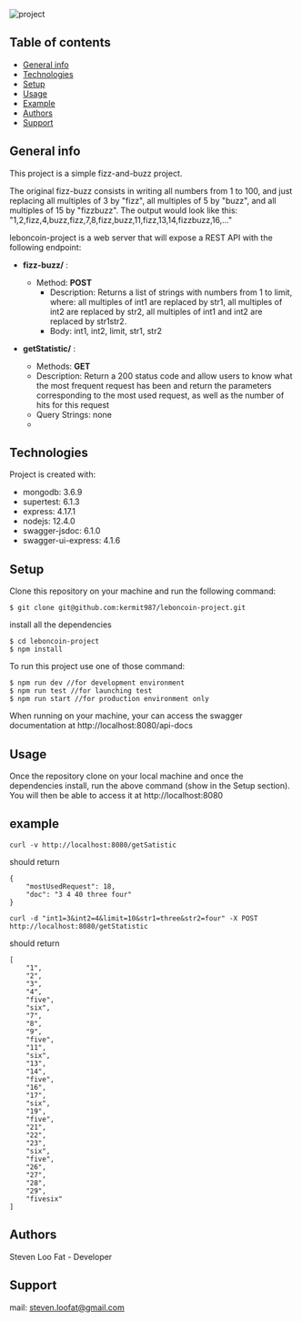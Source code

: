 <!--  PROJECT LOGO -->

![project](https://github.com/kermit987/leboncoin-project/images/logo.png)

## Table of contents
* [General info](#general-info)
* [Technologies](#technologies)
* [Setup](#setup)
* [Usage](#usage)
* [Example](#example)
* [Authors](#authors)
* [Support](#support)

## General info

This project is a simple fizz-and-buzz project.

The original fizz-buzz consists in writing all numbers from 1 to 100, and just replacing all multiples of 3 by "fizz", all multiples of 5 by "buzz", and all multiples of 15 by "fizzbuzz". The output would look like this: "1,2,fizz,4,buzz,fizz,7,8,fizz,buzz,11,fizz,13,14,fizzbuzz,16,..."

leboncoin-project is a web server that will expose a REST API with the following endpoint: 

 - **fizz-buzz/** : 
    - Method: **POST**
      - Description: Returns a list of strings with numbers from 1 to limit, where: all multiples of int1 are replaced by str1, all multiples of int2 are 			     replaced by str2, all multiples of int1 and int2 are replaced by str1str2.
      - Body: int1, int2, limit, str1, str2

 - **getStatistic/** : 
    - Methods: **GET**
    - Description: Return a 200 status code and allow users to know what the most frequent request has been and return the parameters corresponding to the most 		   used request, as well as the number of hits for this request
    - Query Strings: none
    - 

	
## Technologies
Project is created with:
* mongodb: 3.6.9
* supertest: 6.1.3
* express: 4.17.1
* nodejs: 12.4.0
* swagger-jsdoc: 6.1.0
* swagger-ui-express: 4.1.6
	
## Setup

Clone this repository on your machine and run the following command:

```
$ git clone git@github.com:kermit987/leboncoin-project.git
```

install all the dependencies

```
$ cd leboncoin-project
$ npm install
```

To run this project use one of those command:

```
$ npm run dev //for development environment
$ npm run test //for launching test
$ npm run start //for production environment only

```

When running on your machine, your can access the swagger documentation at http://localhost:8080/api-docs 

## Usage

Once the repository clone on your local machine and once the dependencies install, run the above command (show in the Setup section). You will then be able to access it at http://localhost:8080

## example


```
curl -v http://localhost:8080/getSatistic
```

should return 

```
{
    "mostUsedRequest": 18,
    "doc": "3 4 40 three four"
}
```

```
curl -d "int1=3&int2=4&limit=10&str1=three&str2=four" -X POST http://localhost:8080/getStatistic

```
should return

```
[
    "1",
    "2",
    "3",
    "4",
    "five",
    "six",
    "7",
    "8",
    "9",
    "five",
    "11",
    "six",
    "13",
    "14",
    "five",
    "16",
    "17",
    "six",
    "19",
    "five",
    "21",
    "22",
    "23",
    "six",
    "five",
    "26",
    "27",
    "28",
    "29",
    "fivesix"
]
```


## Authors

Steven Loo Fat - Developer 

## Support

mail: steven.loofat@gmail.com
